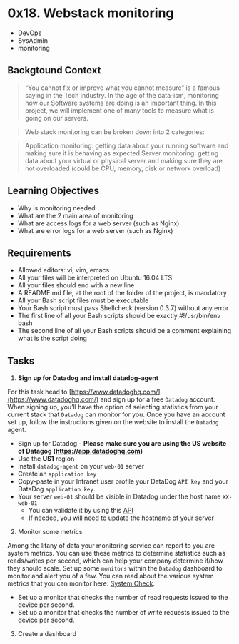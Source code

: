 # 0x18. Webstack monitoring
* DevOps
* SysAdmin
* monitoring

## Backgtound Context
>  “You cannot fix or improve what you cannot measure” is a famous saying in the Tech industry. In the age of the data-ism, monitoring how our Software systems are doing is an important thing. In this project, we will implement one of many tools to measure what is going on our servers.

> Web stack monitoring can be broken down into 2 categories:

> Application monitoring: getting data about your running software and making sure it is behaving as expected
> Server monitoring: getting data about your virtual or physical server and making sure they are not overloaded (could be CPU, memory, disk or network overload)


## Learning Objectives
* Why is monitoring needed
*  What are the 2 main area of monitoring
* What are access logs for a web server (such as Nginx)
* What are error logs for a web server (such as Nginx)

## Requirements
* Allowed editors: vi, vim, emacs
* All your files will be interpreted on Ubuntu 16.04 LTS
* All your files should end with a new line
* A README.md file, at the root of the folder of the project, is mandatory
* All your Bash script files must be executable
* Your Bash script must pass Shellcheck (version 0.3.7) without any error
* The first line of all your Bash scripts should be exactly #!/usr/bin/env bash
* The second line of all your Bash scripts should be a comment explaining what is the script doing

## Tasks
1. **Sign up for Datadog and install datadog-agent**

For this task head to [https://www.datadoghq.com/](https://www.datadoghq.com/) and sign up for a free `Datadog` account. When signing up, you’ll have the option of selecting statistics from your current stack that `Datadog` can monitor for you. Once you have an account set up, follow the instructions given on the website to install the `Datadog` agent.

- Sign up for Datadog - **Please make sure you are using the US website of Datagog (https://app.datadoghq.com)**
- Use the **US1** region
- Install `datadog-agent` on your `web-01` server
- Create an `application key`
- Copy-paste in your Intranet user profile your DataDog `API key` and your DataDog `application key`.
- Your server `web-01` should be visible in Datadog under the host name `XX-web-01`
    - You can validate it by using this [API](https://docs.datadoghq.com/api/latest/hosts/)
    - If needed, you will need to update the hostname of your server

2. Monitor some metrics

Among the litany of data your monitoring service can report to you are system metrics. You can use these metrics to determine statistics such as reads/writes per second, which can help your company determine if/how they should scale. Set up some `monitors` within the `Datadog` dashboard to monitor and alert you of a few. You can read about the various system metrics that you can monitor here: [System Check](https://docs.datadoghq.com/integrations/system/).

- Set up a monitor that checks the number of read requests issued to the device per second.
- Set up a monitor that checks the number of write requests issued to the device per second.

3. Create a dashboard

